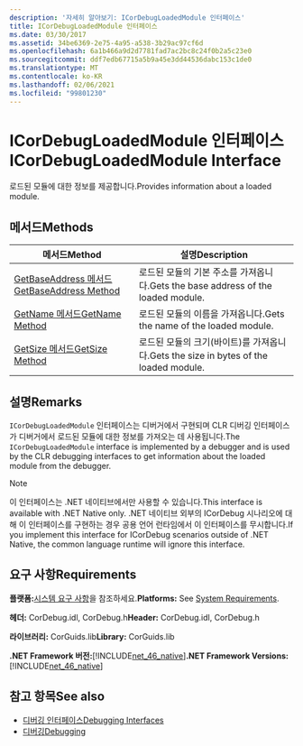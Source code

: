 ```yaml
---
description: '자세히 알아보기: ICorDebugLoadedModule 인터페이스'
title: ICorDebugLoadedModule 인터페이스
ms.date: 03/30/2017
ms.assetid: 34be6369-2e75-4a95-a538-3b29ac97cf6d
ms.openlocfilehash: 6a1b466a9d2d7781fad7ac2bc8c24f0b2a5c23e0
ms.sourcegitcommit: ddf7edb67715a5b9a45e3dd44536dabc153c1de0
ms.translationtype: MT
ms.contentlocale: ko-KR
ms.lasthandoff: 02/06/2021
ms.locfileid: "99801230"
---
```

# <a name="icordebugloadedmodule-interface"></a><span data-ttu-id="38ad1-103">ICorDebugLoadedModule 인터페이스</span><span class="sxs-lookup"><span data-stu-id="38ad1-103">ICorDebugLoadedModule Interface</span></span>

<span data-ttu-id="38ad1-104">로드된 모듈에 대한 정보를 제공합니다.</span><span class="sxs-lookup"><span data-stu-id="38ad1-104">Provides information about a loaded module.</span></span>  
  
## <a name="methods"></a><span data-ttu-id="38ad1-105">메서드</span><span class="sxs-lookup"><span data-stu-id="38ad1-105">Methods</span></span>  
  
|<span data-ttu-id="38ad1-106">메서드</span><span class="sxs-lookup"><span data-stu-id="38ad1-106">Method</span></span>|<span data-ttu-id="38ad1-107">설명</span><span class="sxs-lookup"><span data-stu-id="38ad1-107">Description</span></span>|  
|------------|-----------------|  
|[<span data-ttu-id="38ad1-108">GetBaseAddress 메서드</span><span class="sxs-lookup"><span data-stu-id="38ad1-108">GetBaseAddress Method</span></span>](icordebugloadedmodule-getbaseaddress-method.md)|<span data-ttu-id="38ad1-109">로드된 모듈의 기본 주소를 가져옵니다.</span><span class="sxs-lookup"><span data-stu-id="38ad1-109">Gets the base address of the loaded module.</span></span>|  
|[<span data-ttu-id="38ad1-110">GetName 메서드</span><span class="sxs-lookup"><span data-stu-id="38ad1-110">GetName Method</span></span>](icordebugloadedmodule-getname-method.md)|<span data-ttu-id="38ad1-111">로드된 모듈의 이름을 가져옵니다.</span><span class="sxs-lookup"><span data-stu-id="38ad1-111">Gets the name of the loaded module.</span></span>|  
|[<span data-ttu-id="38ad1-112">GetSize 메서드</span><span class="sxs-lookup"><span data-stu-id="38ad1-112">GetSize Method</span></span>](icordebugloadedmodule-getsize-method.md)|<span data-ttu-id="38ad1-113">로드된 모듈의 크기(바이트)를 가져옵니다.</span><span class="sxs-lookup"><span data-stu-id="38ad1-113">Gets the size in bytes of the loaded module.</span></span>|  
  
## <a name="remarks"></a><span data-ttu-id="38ad1-114">설명</span><span class="sxs-lookup"><span data-stu-id="38ad1-114">Remarks</span></span>  

 <span data-ttu-id="38ad1-115">`ICorDebugLoadedModule` 인터페이스는 디버거에서 구현되며 CLR 디버깅 인터페이스가 디버거에서 로드된 모듈에 대한 정보를 가져오는 데 사용됩니다.</span><span class="sxs-lookup"><span data-stu-id="38ad1-115">The `ICorDebugLoadedModule` interface is implemented by a debugger and is used by the CLR debugging interfaces to get information about the loaded module from the debugger.</span></span>  
  
> [!NOTE]
> <span data-ttu-id="38ad1-116">이 인터페이스는 .NET 네이티브에서만 사용할 수 있습니다.</span><span class="sxs-lookup"><span data-stu-id="38ad1-116">This interface is available with .NET Native only.</span></span> <span data-ttu-id="38ad1-117">.NET 네이티브 외부의 ICorDebug 시나리오에 대해 이 인터페이스를 구현하는 경우 공용 언어 런타임에서 이 인터페이스를 무시합니다.</span><span class="sxs-lookup"><span data-stu-id="38ad1-117">If you implement this interface for ICorDebug scenarios outside of .NET Native, the common language runtime will ignore this interface.</span></span>  
  
## <a name="requirements"></a><span data-ttu-id="38ad1-118">요구 사항</span><span class="sxs-lookup"><span data-stu-id="38ad1-118">Requirements</span></span>  

 <span data-ttu-id="38ad1-119">**플랫폼:**[시스템 요구 사항](../../get-started/system-requirements.md)을 참조하세요.</span><span class="sxs-lookup"><span data-stu-id="38ad1-119">**Platforms:** See [System Requirements](../../get-started/system-requirements.md).</span></span>  
  
 <span data-ttu-id="38ad1-120">**헤더:** CorDebug.idl, CorDebug.h</span><span class="sxs-lookup"><span data-stu-id="38ad1-120">**Header:** CorDebug.idl, CorDebug.h</span></span>  
  
 <span data-ttu-id="38ad1-121">**라이브러리:** CorGuids.lib</span><span class="sxs-lookup"><span data-stu-id="38ad1-121">**Library:** CorGuids.lib</span></span>  
  
 <span data-ttu-id="38ad1-122">**.NET Framework 버전:**[!INCLUDE[net_46_native](../../../../includes/net-46-native-md.md)]</span><span class="sxs-lookup"><span data-stu-id="38ad1-122">**.NET Framework Versions:** [!INCLUDE[net_46_native](../../../../includes/net-46-native-md.md)]</span></span>  
  
## <a name="see-also"></a><span data-ttu-id="38ad1-123">참고 항목</span><span class="sxs-lookup"><span data-stu-id="38ad1-123">See also</span></span>

- [<span data-ttu-id="38ad1-124">디버깅 인터페이스</span><span class="sxs-lookup"><span data-stu-id="38ad1-124">Debugging Interfaces</span></span>](debugging-interfaces.md)
- [<span data-ttu-id="38ad1-125">디버깅</span><span class="sxs-lookup"><span data-stu-id="38ad1-125">Debugging</span></span>](index.md)
